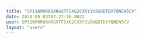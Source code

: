 ```yaml
---
title: "SP116M9R68XRGXTFSXG2CX5Y1V2GQDTDX7QNEN5CV"
date: 2024-05-03T07:27:16.802Z
user: SP116M9R68XRGXTFSXG2CX5Y1V2GQDTDX7QNEN5CV
layout: "users"
---
```

    